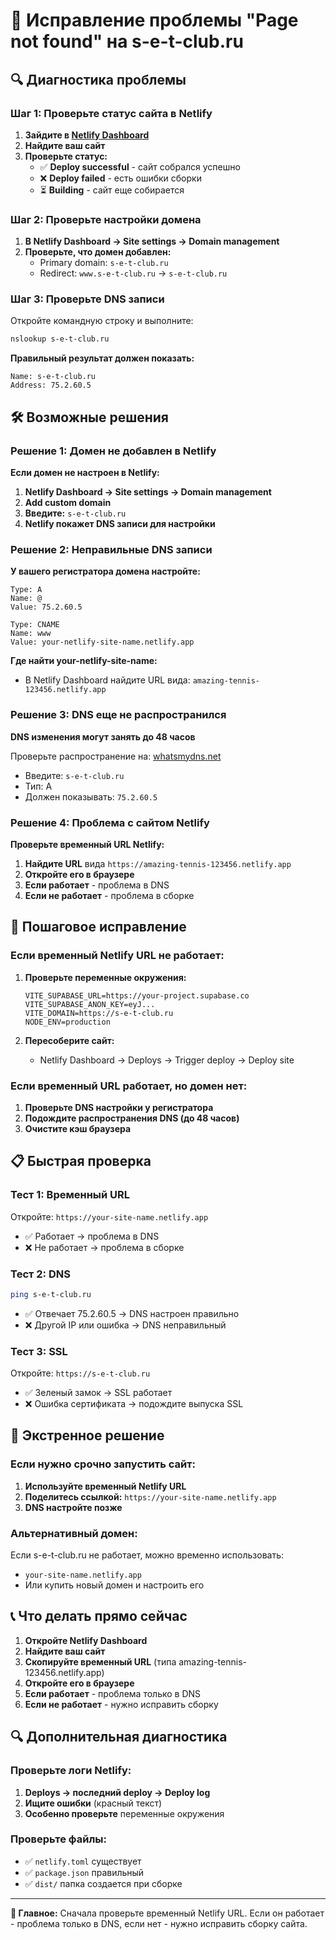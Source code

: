 # 🚨 Исправление проблемы "Page not found" на s-e-t-club.ru

## 🔍 Диагностика проблемы

### Шаг 1: Проверьте статус сайта в Netlify

1. **Зайдите в [Netlify Dashboard](https://app.netlify.com)**
2. **Найдите ваш сайт**
3. **Проверьте статус:**
   - ✅ **Deploy successful** - сайт собрался успешно
   - ❌ **Deploy failed** - есть ошибки сборки
   - ⏳ **Building** - сайт еще собирается

### Шаг 2: Проверьте настройки домена

1. **В Netlify Dashboard → Site settings → Domain management**
2. **Проверьте, что домен добавлен:**
   - Primary domain: `s-e-t-club.ru`
   - Redirect: `www.s-e-t-club.ru` → `s-e-t-club.ru`

### Шаг 3: Проверьте DNS записи

Откройте командную строку и выполните:
```bash
nslookup s-e-t-club.ru
```

**Правильный результат должен показать:**
```
Name: s-e-t-club.ru
Address: 75.2.60.5
```

## 🛠️ Возможные решения

### Решение 1: Домен не добавлен в Netlify

**Если домен не настроен в Netlify:**

1. **Netlify Dashboard → Site settings → Domain management**
2. **Add custom domain**
3. **Введите:** `s-e-t-club.ru`
4. **Netlify покажет DNS записи для настройки**

### Решение 2: Неправильные DNS записи

**У вашего регистратора домена настройте:**

```
Type: A
Name: @
Value: 75.2.60.5

Type: CNAME
Name: www
Value: your-netlify-site-name.netlify.app
```

**Где найти your-netlify-site-name:**
- В Netlify Dashboard найдите URL вида: `amazing-tennis-123456.netlify.app`

### Решение 3: DNS еще не распространился

**DNS изменения могут занять до 48 часов**

Проверьте распространение на: [whatsmydns.net](https://whatsmydns.net)
- Введите: `s-e-t-club.ru`
- Тип: A
- Должен показывать: `75.2.60.5`

### Решение 4: Проблема с сайтом Netlify

**Проверьте временный URL Netlify:**
1. **Найдите URL** вида `https://amazing-tennis-123456.netlify.app`
2. **Откройте его в браузере**
3. **Если работает** - проблема в DNS
4. **Если не работает** - проблема в сборке

## 🔧 Пошаговое исправление

### Если временный Netlify URL не работает:

1. **Проверьте переменные окружения:**
   ```
   VITE_SUPABASE_URL=https://your-project.supabase.co
   VITE_SUPABASE_ANON_KEY=eyJ...
   VITE_DOMAIN=https://s-e-t-club.ru
   NODE_ENV=production
   ```

2. **Пересоберите сайт:**
   - Netlify Dashboard → Deploys → Trigger deploy → Deploy site

### Если временный URL работает, но домен нет:

1. **Проверьте DNS настройки у регистратора**
2. **Подождите распространения DNS (до 48 часов)**
3. **Очистите кэш браузера**

## 📋 Быстрая проверка

### Тест 1: Временный URL
Откройте: `https://your-site-name.netlify.app`
- ✅ Работает → проблема в DNS
- ❌ Не работает → проблема в сборке

### Тест 2: DNS
```bash
ping s-e-t-club.ru
```
- ✅ Отвечает 75.2.60.5 → DNS настроен правильно
- ❌ Другой IP или ошибка → DNS неправильный

### Тест 3: SSL
Откройте: `https://s-e-t-club.ru`
- ✅ Зеленый замок → SSL работает
- ❌ Ошибка сертификата → подождите выпуска SSL

## 🚀 Экстренное решение

### Если нужно срочно запустить сайт:

1. **Используйте временный Netlify URL**
2. **Поделитесь ссылкой:** `https://your-site-name.netlify.app`
3. **DNS настройте позже**

### Альтернативный домен:
Если s-e-t-club.ru не работает, можно временно использовать:
- `your-site-name.netlify.app`
- Или купить новый домен и настроить его

## 📞 Что делать прямо сейчас

1. **Откройте Netlify Dashboard**
2. **Найдите ваш сайт**
3. **Скопируйте временный URL** (типа amazing-tennis-123456.netlify.app)
4. **Откройте его в браузере**
5. **Если работает** - проблема только в DNS
6. **Если не работает** - нужно исправить сборку

## 🔍 Дополнительная диагностика

### Проверьте логи Netlify:
1. **Deploys → последний deploy → Deploy log**
2. **Ищите ошибки** (красный текст)
3. **Особенно проверьте** переменные окружения

### Проверьте файлы:
- ✅ `netlify.toml` существует
- ✅ `package.json` правильный
- ✅ `dist/` папка создается при сборке

---

**🎯 Главное:** Сначала проверьте временный Netlify URL. Если он работает - проблема только в DNS, если нет - нужно исправить сборку сайта.